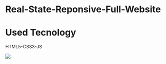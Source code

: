 # Real-State-Reponsive-Full-Website

<h1>Used Tecnology</h1>
<p>HTML5-CSS3-JS</p>

<img src="./img/video1.gif"></img>


